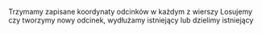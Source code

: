 Trzymamy zapisane koordynaty odcinków w każdym z wierszy
Losujemy czy tworzymy nowy odcinek, wydłużamy istniejący lub dzielimy istniejący

